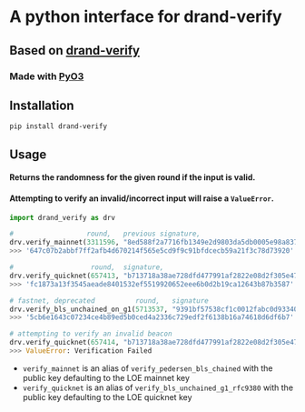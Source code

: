 # A python interface for drand-verify

## Based on [drand-verify](https://github.com/noislabs/drand-verify)
### Made with [PyO3](https://github.com/PyO3/pyo3)

## Installation

```
pip install drand-verify
```

## Usage

#### Returns the randomness for the given round if the input is valid.
#### Attempting to verify an invalid/incorrect input will raise a `ValueError`.

```py
import drand_verify as drv

#                  round,   previous signature,                                                                                                                                                                                 signature,                                                                                                                                                                                        public key (optional, defaults to League of Entropy mainnet key)
drv.verify_mainnet(3311596, "8ed588f2a7716fb1349e2d9803da5db0005e98a83783c353d4a08f183236a9ad91d70ddb01266f4b7c576983db464b430e65680b9e0098552758afd6c1e6afcb77e3f62fe1b93d42d1cb63abbb2205512fe12fbf74ea9c5ac3b8f5c1e283a1d8", "a696b9409ababce45749c3a4ec369074453dd4a79967734e1390d969c8ad8d98897d217b9121e92c8ddebbddda8d92f900e3bd6bf9deb166863b1a19390d743f82774001487594c5c09e581db7365f02b70a2c8cc41ce32446ef08e4890c4754")
>>> '647c07b2abbf7ff2afb4d670214f565e5cd9f9c91bfdcecb59a21f3c78d73920'

#                   round,  signature,                                                                                        public key (optional, defaults to League of Entropy quicknet key)
drv.verify_quicknet(657413, "b713718a38ae728dfd477991af2822e08d2f305e47718cef9f7848ce4050e7be41076862b98fad56e91a6b85b89cd97b")
>>> 'fc1873a13f3545aeade8401532ef5519920652eee6b0d2b19ca12643b87b3587'

# fastnet, deprecated          round,   signature                                                                                           public key
drv.verify_bls_unchained_on_g1(5713537, "9391bf57538cf1c0012fabc0d933408d21f785324bcbb4f9850503e5a31e268f6e523e1c1db91ab4bf950752474e1580", "a0b862a7527fee3a731bcb59280ab6abd62d5c0b6ea03dc4ddf6612fdfc9d01f01c31542541771903475eb1ec6615f8d0df0b8b6dce385811d6dcf8cbefb8759e5e616a3dfd054c928940766d9a5b9db91e3b697e5d70a975181e007f87fca5e")
>>> '5cb6e1643c07234ce4b89ed5b0ced4a2336c729edf2f6138b16a74618d6df6b7'

# attempting to verify an invalid beacon
drv.verify_quicknet(657414, "b713718a38ae728dfd477991af2822e08d2f305e47718cef9f7848ce4050e7be41076862b98fad56e91a6b85b89cd97b")
>>> ValueError: Verification Failed
```

- `verify_mainnet` is an alias of `verify_pedersen_bls_chained` with the public key defaulting to the LOE mainnet key
- `verify_quicknet` is an alias of `verify_bls_unchained_g1_rfc9380` with the public key defaulting to the LOE quicknet key
